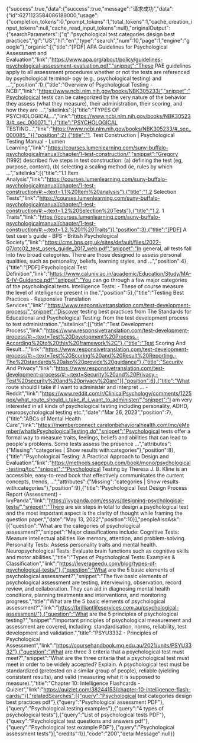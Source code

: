 {"success":true,"data":{"success":true,"message":"请求成功","data":{"id":6271123584086189000,"usage":{"completion_tokens":0,"prompt_tokens":1,"total_tokens":1,"cache_creation_input_tokens":null,"cache_read_input_tokens":null},"originalOutput":{"searchParameters":{"q":"psychological test categories design best practices","gl":"US","hl":"en","type":"search","num":10,"page":1,"engine":"google"},"organic":[{"title":"[PDF] APA Guidelines for Psychological Assessment and Evaluation","link":"https://www.apa.org/about/policy/guidelines-psychological-assessment-evaluation.pdf","snippet":"These PAE guidelines apply to all assessment procedures whether or not the tests are referenced by psychological terminol- ogy (e.g., psychological testing) and ...","position":1},{"title":"Overview of Psychological Testing - NCBI","link":"https://www.ncbi.nlm.nih.gov/books/NBK305233/","snippet":"Psychological tests can be categorized by the very nature of the behavior they assess (what they measure), their administration, their scoring, and how they are ...","sitelinks":[{"title":"TYPES OF PSYCHOLOGICAL...","link":"https://www.ncbi.nlm.nih.gov/books/NBK305233/#_sec_000071_"},{"title":"PSYCHOLOGICAL TESTING...","link":"https://www.ncbi.nlm.nih.gov/books/NBK305233/#_sec_000085_"}],"position":2},{"title":"1. Test Construction | Psychological Testing Manual - Lumen Learning","link":"https://courses.lumenlearning.com/suny-buffalo-psychologicalmanual/chapter/1-test-construction/","snippet":"Gregory (1992) described five steps in test construction: (a) defining the test (eg, purpose, content), (b) selecting a scaling method (ie, rules by which ...","sitelinks":[{"title":"1.1 Item Analysis","link":"https://courses.lumenlearning.com/suny-buffalo-psychologicalmanual/chapter/1-test-construction/#:~:text=1.1%20Item%20analysis"},{"title":"1.2 Selection Tests","link":"https://courses.lumenlearning.com/suny-buffalo-psychologicalmanual/chapter/1-test-construction/#:~:text=1.2%20Selection%20Tests"},{"title":"1.2. 1 Traits","link":"https://courses.lumenlearning.com/suny-buffalo-psychologicalmanual/chapter/1-test-construction/#:~:text=1.2.%201%20Traits"}],"position":3},{"title":"[PDF] A test user's guide - BPS - British Psychological Society","link":"https://cms.bps.org.uk/sites/default/files/2022-07/ptc02_test_users_guide_2017_web.pdf","snippet":"In general, all tests fall into two broad categories. There are those designed to assess personal qualities, such as personality, beliefs, learning styles, and ...","position":4},{"title":"[PDF] Psychological Test Definition","link":"https://www.caluniv.ac.in/academic/Education/Study/MA-S-IV-Guidence.pdf","snippet":"You can go through a few major categories of the psychological tests. Intelligence Tests: - These of course measure the level of intelligence present in the.","position":5},{"title":"Testing Best Practices - Responsive Translation Services","link":"https://www.responsivetranslation.com/test-development-process/","snippet":"Discover testing best practices from The Standards for Educational and Psychological Testing: from the test development process to test administration.","sitelinks":[{"title":"Test Development Process","link":"https://www.responsivetranslation.com/test-development-process/#:~:text=Test%20Development%20Process,-According%20to%20this%20framework%2C"},{"title":"Test Scoring And Result...","link":"https://www.responsivetranslation.com/test-development-process/#:~:text=Test%20Scoring%20and%20Result%20Reporting,-The%20standards%20also%20provide%20guidance"},{"title":"Security And Privacy","link":"https://www.responsivetranslation.com/test-development-process/#:~:text=Security%20and%20Privacy,-Test%20security%20and%20privacy%20are"}],"position":6},{"title":"What route should I take if I want to administer and interpret ... - Reddit","link":"https://www.reddit.com/r/ClinicalPsychology/comments/1225pox/what_route_should_i_take_if_i_want_to_administer/","snippet":"I am very interested in all kinds of psychological testing including personality, ADHD, neuropsychological testing etc.","date":"Mar 26, 2023","position":7},{"title":"ABCs of Mental Health Care","link":"https://memberconnect.carelonbehavioralhealth.com/mc/eMember/whatIsPsychologicalTesting.do","snippet":"Psychological tests offer a formal way to measure traits, feelings, beliefs and abilities that can lead to people's problems. Some tests assess the presence ...","attributes":{"Missing":"categories | Show results with:categories"},"position":8},{"title":"Psychological Testing: A Practical Approach to Design and Evaluation","link":"https://methods.sagepub.com/book/mono/psychological-testing/toc","snippet":"“Psychological Testing by Theresa J. B. Kline is an accessible, easy-to-read book that effectively communicates the current concepts, trends, ...","attributes":{"Missing":"categories | Show results with:categories"},"position":9},{"title":"Psychological Test Design Process Report (Assessment) - IvyPanda","link":"https://ivypanda.com/essays/designing-psychological-tests/","snippet":"There are six steps in total to design a psychological test and the most important aspect is the clarity of thought while framing the question paper.","date":"May 13, 2022","position":10}],"peopleAlsoAsk":[{"question":"What are the categories of psychological assessment?","snippet":"Major classifications include: Cognitive Tests: Measure intellectual abilities like memory, attention, and problem-solving. Personality Tests: Assess personality traits and mental health. Neuropsychological Tests: Evaluate brain functions such as cognitive skills and motor abilities.","title":"Types of Psychological Tests: Examples & Classification","link":"https://leverageedu.com/blog/types-of-psychological-tests/"},{"question":"What are the 5 basic elements of psychological assessment?","snippet":"The five basic elements of psychological assessment are testing, interviewing, observation, record review, and collaboration. They can aid in diagnosing mental health conditions, planning treatments and interventions, and monitoring progress.","title":"What are the 5 basic elements of psychological assessment?","link":"https://brilliantlifeservices.com.au/psychological-assessment/"},{"question":"What are the 5 principles of psychological testing?","snippet":"Important principles of psychological measurement and assessment are covered, including: standardisation, norms, reliability, test development and validation.","title":"PSYU3332 - Principles of Psychological Assessment","link":"https://coursehandbook.mq.edu.au/2021/units/PSYU3332"},{"question":"What are three 3 criteria that a psychological test must meet?","snippet":"What are the three criteria that a psychological test must meet in order to be widely accepted? Explain. A psychological test must be standardized (pretested on a similar group of people), reliable (yielding consistent results), and valid (measuring what it is supposed to measure).","title":"Chapter 10: Intelligence Flashcards - Quizlet","link":"https://quizlet.com/38244153/chapter-10-intelligence-flash-cards/"}],"relatedSearches":[{"query":"Psychological test categories design best practices pdf"},{"query":"Psychological assessment PDF"},{"query":"Psychological testing examples"},{"query":"4 types of psychological tests"},{"query":"List of psychological tests PDF"},{"query":"Psychological test questions and answers pdf"},{"query":"Psychological test example PDF"},{"query":"Psychological assessment tests"}],"credits":1}},"code":"200","detailMessage":null}}